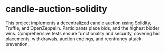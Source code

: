 # candle-auction-solidity
This project implements a decentralized candle auction using Solidity, Truffle, and OpenZeppelin. Participants place bids, and the highest bidder wins. Comprehensive tests ensure functionality and security, covering bid placements, withdrawals, auction endings, and reentrancy attack prevention.
